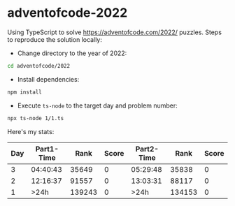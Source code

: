 # adventofcode-2022

Using TypeScript to solve https://adventofcode.com/2022/ puzzles.
Steps to reproduce the solution locally:

- Change directory to the year of 2022:

```bash
cd adventofcode/2022
```

- Install dependencies:

```bash
npm install
```

- Execute `ts-node` to the target day and problem number:

```bash
npx ts-node 1/1.ts
```

Here's my stats:

| Day | Part1-Time | Rank   | Score | Part2-Time | Rank   | Score |
| --- | ---------- | ------ | ----- | ---------- | ------ | ----- |
| 3   | 04:40:43   | 35649  | 0     | 05:29:48   | 35838  | 0     |
| 2   | 12:16:37   | 91557  | 0     | 13:03:31   | 88117  | 0     |
| 1   | >24h       | 139243 | 0     | >24h       | 134153 | 0     |
